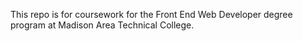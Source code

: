 This repo is for coursework for the Front End Web Developer degree program at Madison Area Technical College. 
